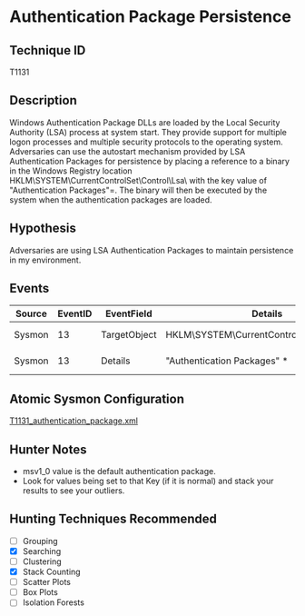 # Authentication Package Persistence
## Technique ID
T1131


## Description
Windows Authentication Package DLLs are loaded by the Local Security Authority (LSA) process at system start. They provide support for multiple logon processes and multiple security protocols to the operating system. Adversaries can use the autostart mechanism provided by LSA Authentication Packages for persistence by placing a reference to a binary in the Windows Registry location HKLM\SYSTEM\CurrentControlSet\Control\Lsa\ with the key value of "Authentication Packages"=<target binary>. The binary will then be executed by the system when the authentication packages are loaded.


## Hypothesis
Adversaries are using LSA Authentication Packages to maintain persistence in my environment.


## Events

| Source | EventID | EventField | Details | Reference | 
|--------|---------|-------|---------|-----------| 
| Sysmon | 13 | TargetObject | HKLM\SYSTEM\CurrentControlSet\Control\Lsa\ | [MITRE](https://attack.mitre.org/wiki/Technique/T1131), [Crysys](http://www.crysys.hu/skywiper/skywiper.pdf) |
| Sysmon | 13 | Details | "Authentication Packages" * | [MITRE](https://attack.mitre.org/wiki/Technique/T1131), [Crysys](http://www.crysys.hu/skywiper/skywiper.pdf) |


## Atomic Sysmon Configuration
[T1131_authentication_package.xml](https://github.com/Cyb3rWard0g/ThreatHunter-Playbook/blob/master/attack_matrix/windows/sysmon_configs/T1131_authentication_package.xml)


## Hunter Notes
* msv1_0 value is the default authentication package.
* Look for values being set to that Key (if it is normal) and stack your results to see your outliers.


## Hunting Techniques Recommended

- [ ] Grouping
- [x] Searching
- [ ] Clustering
- [x] Stack Counting
- [ ] Scatter Plots
- [ ] Box Plots
- [ ] Isolation Forests
